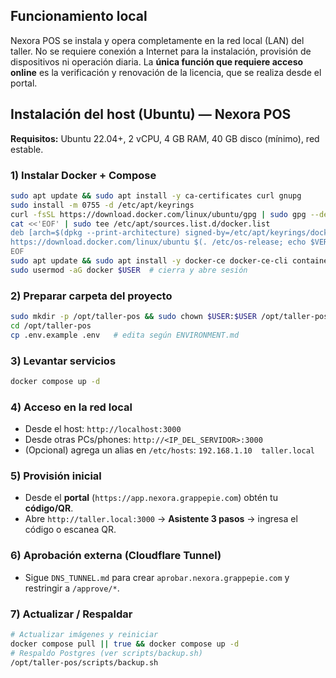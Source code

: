 ## Funcionamiento local

Nexora POS se instala y opera completamente en la red local (LAN) del taller. No se requiere conexión a Internet para la instalación, provisión de dispositivos ni operación diaria. La **única función que requiere acceso online** es la verificación y renovación de la licencia, que se realiza desde el portal.

## Instalación del host (Ubuntu) — Nexora POS

**Requisitos:** Ubuntu 22.04+, 2 vCPU, 4 GB RAM, 40 GB disco (mínimo), red estable.

### 1) Instalar Docker + Compose

```bash
sudo apt update && sudo apt install -y ca-certificates curl gnupg
sudo install -m 0755 -d /etc/apt/keyrings
curl -fsSL https://download.docker.com/linux/ubuntu/gpg | sudo gpg --dearmor -o /etc/apt/keyrings/docker.gpg
cat <<'EOF' | sudo tee /etc/apt/sources.list.d/docker.list
deb [arch=$(dpkg --print-architecture) signed-by=/etc/apt/keyrings/docker.gpg] \
https://download.docker.com/linux/ubuntu $(. /etc/os-release; echo $VERSION_CODENAME) stable
EOF
sudo apt update && sudo apt install -y docker-ce docker-ce-cli containerd.io docker-buildx-plugin docker-compose-plugin
sudo usermod -aG docker $USER  # cierra y abre sesión
```

### 2) Preparar carpeta del proyecto

```bash
sudo mkdir -p /opt/taller-pos && sudo chown $USER:$USER /opt/taller-pos
cd /opt/taller-pos
cp .env.example .env   # edita según ENVIRONMENT.md
```

### 3) Levantar servicios

```bash
docker compose up -d
```

### 4) Acceso en la red local

- Desde el host: `http://localhost:3000`
- Desde otras PCs/phones: `http://<IP_DEL_SERVIDOR>:3000`
- (Opcional) agrega un alias en `/etc/hosts`: `192.168.1.10  taller.local`

### 5) Provisión inicial

- Desde el **portal** (`https://app.nexora.grappepie.com`) obtén tu **código/QR**.
- Abre `http://taller.local:3000` → **Asistente 3 pasos** → ingresa el código o escanea QR.

### 6) Aprobación externa (Cloudflare Tunnel)

- Sigue `DNS_TUNNEL.md` para crear `aprobar.nexora.grappepie.com` y restringir a `/approve/*`.

### 7) Actualizar / Respaldar

```bash
# Actualizar imágenes y reiniciar
docker compose pull || true && docker compose up -d
# Respaldo Postgres (ver scripts/backup.sh)
/opt/taller-pos/scripts/backup.sh
```
